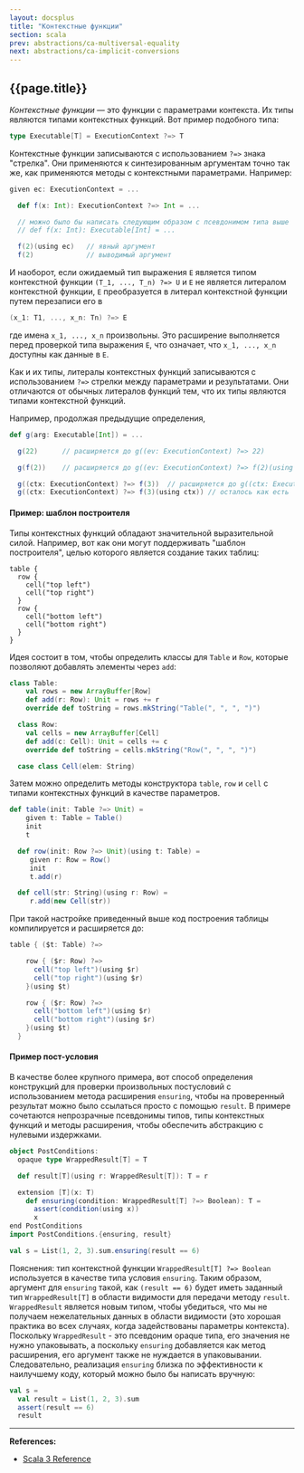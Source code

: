 ```yaml
---
layout: docsplus
title: "Контекстные функции"
section: scala
prev: abstractions/ca-multiversal-equality
next: abstractions/ca-implicit-conversions
---
```


## {{page.title}}

_Контекстные функции_ — это функции с параметрами контекста. 
Их типы являются типами контекстных функций. 
Вот пример подобного типа:

```scala
type Executable[T] = ExecutionContext ?=> T
```

Контекстные функции записываются с использованием `?=>` знака "стрелка". 
Они применяются к синтезированным аргументам точно так же, как применяются методы с контекстными параметрами. 
Например:

```scala
given ec: ExecutionContext = ...

  def f(x: Int): ExecutionContext ?=> Int = ...

  // можно было бы написать следующим образом с псевдонимом типа выше
  // def f(x: Int): Executable[Int] = ...

  f(2)(using ec)   // явный аргумент
  f(2)             // выводимый аргумент
```

И наоборот, если ожидаемый тип выражения `E` является типом контекстной функции `(T_1, ..., T_n) ?=> U` 
и `E` не является литералом контекстной функции, 
`E` преобразуется в литерал контекстной функции путем перезаписи его в

```scala
(x_1: T1, ..., x_n: Tn) ?=> E
```

где имена `x_1, ..., x_n` произвольны. 
Это расширение выполняется перед проверкой типа выражения `E`, 
что означает, что `x_1, ..., x_n` доступны как данные в `E`.

Как и их типы, литералы контекстных функций записываются 
с использованием `?=>` стрелки между параметрами и результатами. 
Они отличаются от обычных литералов функций тем, что их типы являются типами контекстной функций.

Например, продолжая предыдущие определения,

```scala
def g(arg: Executable[Int]) = ...

  g(22)      // расширяется до g((ev: ExecutionContext) ?=> 22)

  g(f(2))    // расширяется до g((ev: ExecutionContext) ?=> f(2)(using ev))

  g((ctx: ExecutionContext) ?=> f(3))  // расширяется до g((ctx: ExecutionContext) ?=> f(3)(using ctx))
  g((ctx: ExecutionContext) ?=> f(3)(using ctx)) // осталось как есть
```

#### Пример: шаблон построителя

Типы контекстных функций обладают значительной выразительной силой. 
Например, вот как они могут поддерживать "шаблон построителя", 
целью которого является создание таких таблиц:

```
table {
  row {
    cell("top left")
    cell("top right")
  }
  row {
    cell("bottom left")
    cell("bottom right")
  }
}
```

Идея состоит в том, чтобы определить классы для `Table` и `Row`, которые позволяют добавлять элементы через `add`:

```scala
class Table:
    val rows = new ArrayBuffer[Row]
    def add(r: Row): Unit = rows += r
    override def toString = rows.mkString("Table(", ", ", ")")

  class Row:
    val cells = new ArrayBuffer[Cell]
    def add(c: Cell): Unit = cells += c
    override def toString = cells.mkString("Row(", ", ", ")")

  case class Cell(elem: String)
```

Затем можно определить методы конструктора `table`, `row` и `cell` с типами контекстных функций в качестве параметров.

```scala
def table(init: Table ?=> Unit) =
    given t: Table = Table()
    init
    t

  def row(init: Row ?=> Unit)(using t: Table) =
     given r: Row = Row()
     init
     t.add(r)

  def cell(str: String)(using r: Row) =
     r.add(new Cell(str))
```

При такой настройке приведенный выше код построения таблицы компилируется и расширяется до:

```scala
table { ($t: Table) ?=>

    row { ($r: Row) ?=>
      cell("top left")(using $r)
      cell("top right")(using $r)
    }(using $t)

    row { ($r: Row) ?=>
      cell("bottom left")(using $r)
      cell("bottom right")(using $r)
    }(using $t)
  }
```

#### Пример пост-условия

В качестве более крупного примера, 
вот способ определения конструкций для проверки произвольных постусловий с использованием метода расширения `ensuring`, 
чтобы на проверенный результат можно было ссылаться просто с помощью `result`. 
В примере сочетаются непрозрачные псевдонимы типов, типы контекстных функций и методы расширения, 
чтобы обеспечить абстракцию с нулевыми издержками.

```scala mdoc
object PostConditions:
  opaque type WrappedResult[T] = T

  def result[T](using r: WrappedResult[T]): T = r

  extension [T](x: T)
    def ensuring(condition: WrappedResult[T] ?=> Boolean): T =
      assert(condition(using x))
      x
end PostConditions
import PostConditions.{ensuring, result}

val s = List(1, 2, 3).sum.ensuring(result == 6)
```

Пояснения: тип контекстной функции `WrappedResult[T] ?=> Boolean` используется в качестве типа условия `ensuring`. 
Таким образом, аргумент для `ensuring` такой, как `(result == 6)` 
будет иметь заданный тип `WrappedResult[T]` в области видимости для передачи методу `result`. 
`WrappedResult` является новым типом, чтобы убедиться, 
что мы не получаем нежелательных данных в области видимости 
(это хорошая практика во всех случаях, когда задействованы параметры контекста). 
Поскольку `WrappedResult` - это псевдоним opaque типа, его значения не нужно упаковывать, 
а поскольку `ensuring` добавляется как метод расширения, его аргумент также не нуждается в упаковывании. 
Следовательно, реализация `ensuring` близка по эффективности к наилучшему коду, 
который можно было бы написать вручную:

```scala
val s =
  val result = List(1, 2, 3).sum
  assert(result == 6)
  result
```


---

**References:**
- [Scala 3 Reference](https://docs.scala-lang.org/scala3/reference/contextual/context-functions.html)
